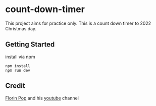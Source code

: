 # count-down-timer

This project aims for practice only. This is a count down timer to 2022 Christmas day.

## Getting Started

install via npm
```
npm install
npm run dev
```
## Credit

[Florin Pop](https://github.com/florinpop17/10-projects-10-hours) and his [youtube](https://www.youtube.com/watch?v=dtKciwk_si4&ab_channel=FlorinPop) channel